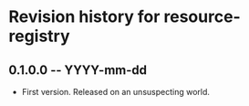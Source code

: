 # Revision history for resource-registry

## 0.1.0.0 -- YYYY-mm-dd

* First version. Released on an unsuspecting world.
